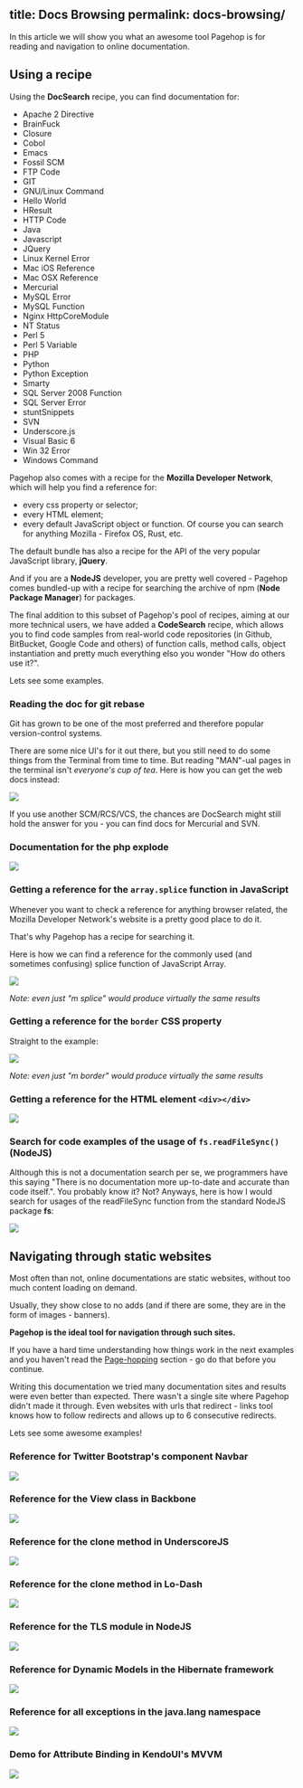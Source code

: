 title: Docs Browsing
permalink: docs-browsing/
---
In this article we will show you what an awesome tool Pagehop is for reading and navigation to online documentation.

## Using a recipe

Using the **DocSearch** recipe, you can find documentation for:
- Apache 2 Directive
- BrainFuck
- Closure
- Cobol
- Emacs
- Fossil SCM
- FTP Code
- GIT
- GNU/Linux Command
- Hello World
- HResult
- HTTP Code
- Java
- Javascript
- JQuery
- Linux Kernel Error
- Mac iOS Reference
- Mac OSX Reference
- Mercurial
- MySQL Error
- MySQL Function
- Nginx HttpCoreModule
- NT Status
- Perl 5
- Perl 5 Variable
- PHP
- Python
- Python Exception
- Smarty
- SQL Server 2008 Function
- SQL Server Error
- stuntSnippets
- SVN
- Underscore.js
- Visual Basic 6
- Win 32 Error
- Windows Command

Pagehop also comes with a recipe for the **Mozilla Developer Network**, which will help you find a reference for:
- every css property or selector;
- every HTML element;
- every default JavaScript object or function.
Of course you can search for anything Mozilla - Firefox OS, Rust, etc.

The default bundle has also a recipe for the API of the very popular JavaScript library, **jQuery**.

And if you are a **NodeJS** developer, you are pretty well covered - Pagehop comes bundled-up with a recipe for searching the archive of npm (**Node Package Manager**) for packages.

The final addition to this subset of Pagehop's pool of recipes, aiming at our more technical users, we have added a **CodeSearch** recipe, which allows you to find code samples from real-world code repositories (in Github, BitBucket, Google Code and others) of function calls, method calls, object instantiation and pretty much everything elso you wonder "How do others use it?".

Lets see some examples.

### Reading the doc for git rebase

Git has grown to be one of the most preferred and therefore popular version-control systems.

There are some nice UI's for it out there, but you still need to do some things from the Terminal from time to time. But reading "MAN"-ual pages in the terminal isn't *everyone's cup of tea*. Here is how you can get the web docs instead:

![](/docs-browsing-resources/git-rebase.png)

If you use another SCM/RCS/VCS, the chances are DocSearch might still hold the answer for you - you can find docs for Mercurial and SVN.

### Documentation for the php explode

![](/docs-browsing-resources/php-explode.png)

### Getting a reference for the `array.splice` function in JavaScript

Whenever you want to check a reference for anything browser related, the Mozilla Developer Network's website is a pretty good place to do it.

That's why Pagehop has a recipe for searching it.

Here is how we can find a reference for the commonly used (and sometimes confusing) splice function of JavaScript Array.

![](/docs-browsing-resources/mdn-find-splice.png)

*Note: even just "m splice" would produce virtually the same results*

### Getting a reference for the `border` CSS property

Straight to the example:

![](/docs-browsing-resources/mdn-find-border.png)

*Note: even just "m border" would produce virtually the same results*

### Getting a reference for the HTML element `<div></div>`

![](/docs-browsing-resources/mdn-find-div.png)

### Search for code examples of the usage of `fs.readFileSync()` (NodeJS)

Although this is not a documentation search per se, we programmers have this saying "There is no documentation more up-to-date and accurate than code itself.". You probably know it? Not? Anyways, here is how I would search for usages of the readFileSync function from the standard NodeJS package **fs**:

![](/docs-browsing-resources/code-search-readfilesync.png)

## Navigating through static websites

Most often than not, online documentations are static websites, without too much content loading on demand.

Usually, they show close to no adds (and if there are some, they are in the form of images - banners).

**Pagehop is the ideal tool for navigation through such sites.**

If you have a hard time understanding how things work in the next examples and you haven't read the [Page-hopping](/page-hopping/) section - go do that before you continue.

Writing this documentation we tried many documentation sites and results were even better than expected. There wasn't a single site where Pagehop didn't made it through. Even websites with urls that redirect - links tool knows how to follow redirects and allows up to 6 consecutive redirects.

Lets see some awesome examples!

### Reference for Twitter Bootstrap's component Navbar

![](/docs-browsing-resources/bootstrap-navbar-docs.png)

### Reference for the View class in Backbone

![](/docs-browsing-resources/backbone-docs.png)

### Reference for the clone method in UnderscoreJS

![](/docs-browsing-resources/underscore-docs.png)

### Reference for the clone method in Lo-Dash

![](/docs-browsing-resources/lodash-docs.png)

### Reference for the TLS module in NodeJS

![](/docs-browsing-resources/node-docs.png)

### Reference for Dynamic Models in the Hibernate framework

![](/docs-browsing-resources/hibernate-docs.png)

### Reference for all exceptions in the java.lang namespace

![](/docs-browsing-resources/java-docs.png)

### Demo for Attribute Binding in KendoUI's MVVM

![](/docs-browsing-resources/kendo-demos.png)